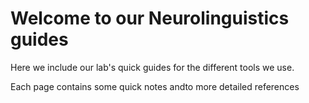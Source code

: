 # Welcome to our Neurolinguistics guides 

Here we include our lab's quick guides for the different tools we use. 

Each page contains some quick notes andto more detailed references 

```{tableofcontents}
```
